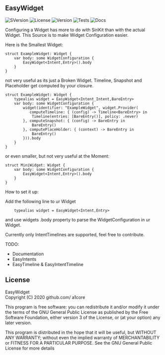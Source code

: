 ## EasyWidget

![SVersion](https://img.shields.io/badge/Swift-5.3-orange)
![License](https://img.shields.io/badge/license-GPL--3.0-red) ![Version](https://img.shields.io/badge/version-alpha-red) 
![Tests](https://img.shields.io/badge/test%20coverage-0%25-red) 
![Docs](https://img.shields.io/badge/doc-0%25-red) 

Configuring a Widget has more to do with SiriKit than with the actual Widget.
This Source is to make Widget Configuration easier.


 
Here is the Smallest Widget:

    struct ExampleWidget: Widget {
        var body: some WidgetConfiguration {
            EasyWidget<Intent,Entry>().body
        }
    }
    
not very useful as its just a Broken Widget.
Timeline, Snapshot and Placeholder get computed by your closure.

    struct ExampleWidget: Widget {
        typealias widget = EasyWidget<Intent_Intent,BareEntry>
        var body: some WidgetConfiguration {
            widget(identifier: "ExampleWidget", widget.Provider(
               computeTimeline: { (config) -> Timeline<BareEntry> in
                Timeline(entries: [BareEntry()], policy: .never)
            }, computeSnapshot: { (config) -> BareEntry in
                BareEntry()
            }, computePlaceHolder: { (context) -> BareEntry in
                BareEntry()
            })).body
        }
    }
    
or even smaller, but not very useful at the Moment:


    struct MiniWidget: Widget {
        var body: some WidgetConfiguration {
            EasyWidget<Intent,Entry>().body
        }
    }

How to set it up:

Add the following line to ur Widget 

        typealias widget = EasyWidget<Intent,Entry>

and use widgets .body property to parse the WidgetConfiguration in ur Widget.

Currently only IntentTimelines are supported, feel free to contribute.

TODO:
-  Documentation
-  EasyIntents 
-  EasyTimeline & EasyIntentTimeline


## License
 EasyWidget  
 Copyright (C) 2020  github.com/ a1core

 This program is free software: you can redistribute it and/or modify
 it under the terms of the GNU General Public License as published by
 the Free Software Foundation, either version 3 of the License, or
   (at your option) any later version.

   This program is distributed in the hope that it will be useful,
   but WITHOUT ANY WARRANTY; without even the implied warranty of
   MERCHANTABILITY or FITNESS FOR A PARTICULAR PURPOSE.  See the
   GNU General Public License for more details



